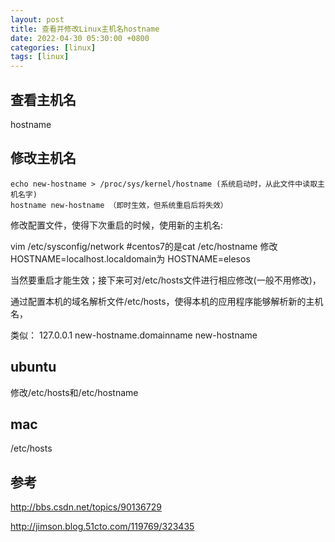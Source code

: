 ```yaml
---
layout: post
title: 查看并修改Linux主机名hostname
date: 2022-04-30 05:30:00 +0800
categories: [linux]
tags: [linux]
---
```

## 查看主机名
hostname
## 修改主机名
```
echo new-hostname > /proc/sys/kernel/hostname (系统启动时，从此文件中读取主机名字)
hostname new-hostname （即时生效，但系统重启后将失效）
```
修改配置文件，使得下次重启的时候，使用新的主机名:

vim /etc/sysconfig/network  #centos7的是cat /etc/hostname
修改HOSTNAME=localhost.localdomain为 HOSTNAME=elesos

当然要重启才能生效；接下来可对/etc/hosts文件进行相应修改(一般不用修改)，

通过配置本机的域名解析文件/etc/hosts，使得本机的应用程序能够解析新的主机名，

类似： 127.0.0.1 new-hostname.domainname new-hostname

## ubuntu
修改/etc/hosts和/etc/hostname

## mac
/etc/hosts
## 参考
http://bbs.csdn.net/topics/90136729

http://jimson.blog.51cto.com/119769/323435